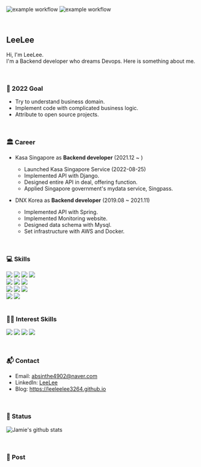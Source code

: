 ![example workflow](https://github.com/leeleelee3264/leeleelee3264/actions/workflows/leelee_me_healthcheck.yaml/badge.svg)
![example workflow](https://github.com/leeleelee3264/twitter_project/actions/workflows/netflix.yml/badge.svg)

<br>

## LeeLee 
Hi, I'm LeeLee. <br>
I'm a Backend developer who dreams Devops. Here is something about me. <br> 

<br>

### 🥇 2022 Goal
- Try to understand business domain.  <br> 
- Implement code with complicated business logic. <br> 
- Attribute to open source projects. <br> 

<br>

### 🏛️ Career
- Kasa Singapore as **Backend developer** (2021.12 ~ )
    - Launched Kasa Singapore Service (2022-08-25)
    - Implemented API with Django.
    - Designed entire API in deal, offering function. 
    - Applied Singapore government's mydata service, Singpass.

- DNX Korea as **Backend developer** (2019.08 ~ 2021.11)
    - Implemented API with Spring.
    - Implemented Monitoring website.
    - Designed data schema with Mysql.
    - Set infrastructure with AWS and Docker.
  
  
<br>


### 💻 Skills 
<span>
      <img src="https://img.shields.io/badge/Python-FFD43B?style=for-the-badge&logo=python&logoColor=blue">
      <img src="https://img.shields.io/badge/Java-ED8B00?style=for-the-badge&logo=java&logoColor=white">
      <img src="https://img.shields.io/badge/JavaScript-323330?style=for-the-badge&logo=javascript&logoColor=F7DF1E">
      <img src="https://img.shields.io/badge/Shell_Script-121011?style=for-the-badge&logo=gnu-bash&logoColor=white">
</span>

<br>

<span>
      <img src="https://img.shields.io/badge/Django-092E20?style=for-the-badge&logo=django&logoColor=green">
      <img src="https://img.shields.io/badge/django%20rest-ff1709?style=for-the-badge&logo=django&logoColor=white">
      <img src="https://img.shields.io/badge/Spring_Boot-F2F4F9?style=for-the-badge&logo=spring-boot">
      
</span>

<br>

<span>
      <img src="https://img.shields.io/badge/Amazon_AWS-FF9900?style=for-the-badge&logo=amazonaws&logoColor=white">
      <img src="https://img.shields.io/badge/Ubuntu-E95420?style=for-the-badge&logo=ubuntu&logoColor=white">
      <img src="https://img.shields.io/badge/Docker-2CA5E0?style=for-the-badge&logo=docker&logoColor=white">
</span>

<br>

<span>
      <img src="https://img.shields.io/badge/MySQL-005C84?style=for-the-badge&logo=mysql&logoColor=white">
      <img src="https://img.shields.io/badge/redis-%23DD0031.svg?&style=for-the-badge&logo=redis&logoColor=white">
</span>

<br>
<br>


### 👩‍💻 Interest Skills
<p>
      <img src="https://img.shields.io/badge/Dart-0175C2?style=for-the-badge&logo=dart&logoColor=white">
      <img src="https://img.shields.io/badge/Flutter-02569B?style=for-the-badge&logo=flutter&logoColor=white">
      <img src="https://img.shields.io/badge/Go-00ADD8?style=for-the-badge&logo=go&logoColor=white">
      <img src="https://img.shields.io/badge/kubernetes-326ce5.svg?&style=for-the-badge&logo=kubernetes&logoColor=white">
</p>

<br>

### 📬 Contact
- Email: <a href = "mailto: absinthe4902@naver.com">absinthe4902@naver.com</a>
- LinkedIn: [LeeLee](https://www.linkedin.com/in/seungmin4035/)
- Blog: https://leeleelee3264.github.io

<br>


### 🧐 Status 

![Jamie's github stats](https://github-readme-stats.vercel.app/api?username=leeleelee3264&show_icons=true&hide_border=true&theme=radical) 

<br>

### 📝 Post